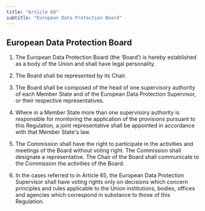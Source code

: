 ```yaml
---
title: "Article 68"
subtitle: "European Data Protection Board"
---
```

## European Data Protection Board

1. The European Data Protection Board (the ‘Board’) is hereby established as a body of the Union and shall have legal personality.

2. The Board shall be represented by its Chair.

3. The Board shall be composed of the head of one supervisory authority of each Member State and of the European Data Protection Supervisor, or their respective representatives.

4. Where in a Member State more than one supervisory authority is responsible for monitoring the application of the provisions pursuant to this Regulation, a joint representative shall be appointed in accordance with that Member State's law.

5. The Commission shall have the right to participate in the activities and meetings of the Board without voting right. The Commission shall designate a representative. The Chair of the Board shall communicate to the Commission the activities of the Board.

6. In the cases referred to in Article 65, the European Data Protection Supervisor shall have voting rights only on decisions which concern principles and rules applicable to the Union institutions, bodies, offices and agencies which correspond in substance to those of this Regulation.
